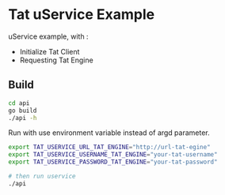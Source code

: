 # Tat uService Example

uService example, with :

* Initialize Tat Client
* Requesting Tat Engine


## Build

```bash
cd api
go build
./api -h
```

Run with use environment variable instead of argd parameter.
```bash
export TAT_USERVICE_URL_TAT_ENGINE="http://url-tat-egine"
export TAT_USERVICE_USERNAME_TAT_ENGINE="your-tat-username"
export TAT_USERVICE_PASSWORD_TAT_ENGINE="your-tat-password"

# then run uservice
./api
```
